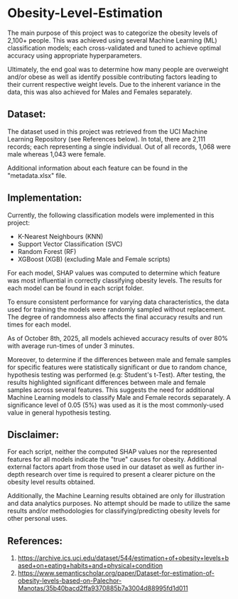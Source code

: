 # Obesity-Level-Estimation

The main purpose of this project was to categorize the obesity levels of 2,100+ people. This was achieved using several Machine Learning (ML) classification models; each  cross-validated and tuned to achieve optimal accuracy using appropriate hyperparameters.

Ultimately, the end goal was to determine how many people are overweight and/or obese as well as identify possible contributing factors leading to their current respective weight levels. Due to the inherent variance in the data, this was also achieved for Males and Females separately.

## Dataset:

The dataset used in this project was retrieved from the UCI Machine Learning Repository (see References below). In total, there are 2,111 records; each representing a single individual. Out of all records, 1,068 were male whereas 1,043 were female. 

Additional information about each feature can be found in the "metadata.xlsx" file.

## Implementation:

Currently, the following classification models were implemented in this project:

- K-Nearest Neighbours (KNN)
- Support Vector Classification (SVC)
- Random Forest (RF)
- XGBoost (XGB) (excluding Male and Female scripts)

For each model, SHAP values was computed to determine which feature was most influential in correctly classifying obesity levels. The results for each model can be found in each script folder. 

To ensure consistent performance for varying data characteristics, the data used for training the models were randomly sampled without replacement. The degree of randomness also affects the final accuracy results and run times for each model.

As of October 8th, 2025, all models achieved accuracy results of over 80% with average run-times of under 3 minutes.

Moreover, to determine if the differences between male and female samples for specific features were statistically significant or due to random chance, hypothesis testing was performed (e.g: Student's t-Test). After testing, the results highlighted significant differences between male and female samples across several features. This suggests the need for additional Machine Learning models to classify Male and Female records separately. A significance level of 0.05 (5%) was used as it is the most commonly-used value in general hypothesis testing.

## Disclaimer:

For each script, neither the computed SHAP values nor the represented features for all models indicate the "true" causes for obesity. Additional external factors apart from those used in our dataset as well as further in-depth research over time is required to present a clearer picture on the obesity level results obtained.

Additionally, the Machine Learning results obtained are only for illustration and data analytics purposes. No attempt should be made to utilize the same results and/or methodologies for classifying/predicting obesity levels for other personal uses.

## References:

1. https://archive.ics.uci.edu/dataset/544/estimation+of+obesity+levels+based+on+eating+habits+and+physical+condition
2. https://www.semanticscholar.org/paper/Dataset-for-estimation-of-obesity-levels-based-on-Palechor-Manotas/35b40bacd2ffa9370885b7a3004d88995fd1d011

